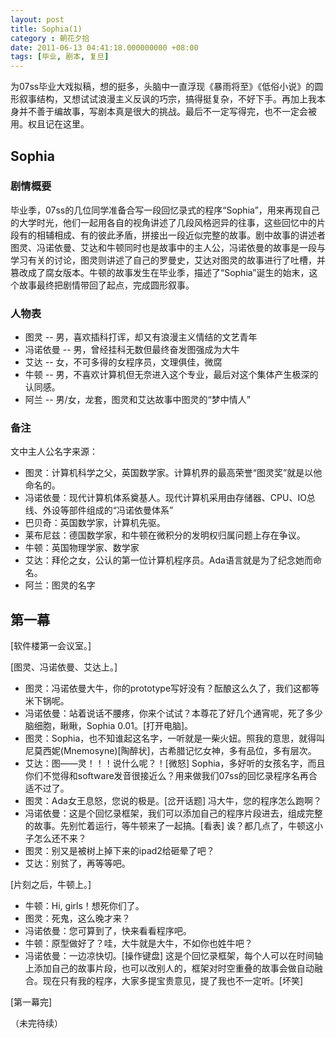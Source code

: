 ```yaml
---
layout: post 
title: Sophia(1)
category : 朝花夕拾
date: 2011-06-13 04:41:18.000000000 +08:00
tags: [毕业, 剧本, 复旦]
---
```


为07ss毕业大戏拟稿，想的挺多，头脑中一直浮现《暴雨将至》《低俗小说》的圆形叙事结构，又想试试浪漫主义反讽的巧宗，搞得挺复杂，不好下手。再加上我本身并不善于编故事，写剧本真是很大的挑战。最后不一定写得完，也不一定会被用。权且记在这里。


## Sophia 

### 剧情概要

毕业季，07ss的几位同学准备合写一段回忆录式的程序“Sophia”，用来再现自己的大学时光，他们一起用各自的视角讲述了几段风格迥异的往事，这些回忆中的片段有的相辅相成、有的彼此矛盾，拼接出一段近似完整的故事。剧中故事的讲述者图灵、冯诺依曼、艾达和牛顿同时也是故事中的主人公，冯诺依曼的故事是一段与学习有关的讨论，图灵则讲述了自己的罗曼史，艾达对图灵的故事进行了吐槽，并篡改成了腐女版本。牛顿的故事发生在毕业季，描述了“Sophia”诞生的始末，这个故事最终把剧情带回了起点，完成圆形叙事。


### 人物表

* 图灵 -- 男，喜欢插科打诨，却又有浪漫主义情结的文艺青年
* 冯诺依曼 -- 男，曾经挂科无数但最终奋发图强成为大牛
* 艾达 -- 女，不可多得的女程序员，文理俱佳，微腐
* 牛顿 -- 男，不喜欢计算机但无奈进入这个专业，最后对这个集体产生极深的认同感。
* 阿兰 -- 男/女，龙套，图灵和艾达故事中图灵的“梦中情人”


### 备注

文中主人公名字来源：

* 图灵：计算机科学之父，英国数学家。计算机界的最高荣誉“图灵奖”就是以他命名的。
* 冯诺依曼：现代计算机体系奠基人。现代计算机采用由存储器、CPU、IO总线、外设等部件组成的“冯诺依曼体系”
* 巴贝奇：英国数学家，计算机先驱。
* 莱布尼兹：德国数学家，和牛顿在微积分的发明权归属问题上存在争议。
* 牛顿：英国物理学家、数学家
* 艾达：拜伦之女，公认的第一位计算机程序员。Ada语言就是为了纪念她而命名。
* 阿兰：图灵的名字


## 第一幕 

[软件楼第一会议室。]

[图灵、冯诺依曼、艾达上。]

* 图灵：冯诺依曼大牛，你的prototype写好没有？酝酿这么久了，我们这都等米下锅呢。
* 冯诺依曼：站着说话不腰疼，你来个试试？本尊花了好几个通宵呢，死了多少脑细胞，瞅瞅，Sophia 0.01。[打开电脑]。
* 图灵：Sophia，也不知谁起这名字，一听就是一柴火妞。照我的意思，就得叫尼莫西妮(Mnemosyne)[陶醉状]，古希腊记忆女神，多有品位，多有层次。
* 艾达：图——灵！！！说什么呢？！[微怒] Sophia，多好听的女孩名字，而且你们不觉得和software发音很接近么？用来做我们07ss的回忆录程序名再合适不过了。
* 图灵：Ada女王息怒，您说的极是。[岔开话题] 冯大牛，您的程序怎么跑啊？
* 冯诺依曼：这是个回忆录框架，我们可以添加自己的程序片段进去，组成完整的故事。先别忙着运行，等牛顿来了一起搞。[看表] 诶？都几点了，牛顿这小子怎么还不来？
* 图灵：别又是被树上掉下来的ipad2给砸晕了吧？
* 艾达：别贫了，再等等吧。
 
 
[片刻之后，牛顿上。]

* 牛顿：Hi, girls！想死你们了。
* 图灵：死鬼，这么晚才来？
* 冯诺依曼：您可算到了，快来看看程序吧。
* 牛顿：原型做好了？哇，大牛就是大牛，不如你也姓牛吧？
* 冯诺依曼：一边凉快切。[操作键盘] 这是个回忆录框架，每个人可以在时间轴上添加自己的故事片段，也可以改别人的，框架对时空重叠的故事会做自动融合。现在只有我的程序，大家多提宝贵意见，提了我也不一定听。[坏笑]

[第一幕完]


（未完待续）

